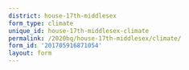 ```yaml
---
district: house-17th-middlesex
form_type: climate
unique_id: house-17th-middlesex-climate
permalink: /2020bq/house-17th-middlesex/climate/
form_id: '201705916871054'
layout: form
---
```

